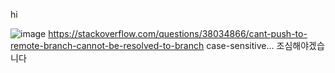 hi

![image](https://github.com/user-attachments/assets/72cd33c7-cc7c-48c9-abed-8f52404141ff)
https://stackoverflow.com/questions/38034866/cant-push-to-remote-branch-cannot-be-resolved-to-branch
case-sensitive... 조심해야겠습니다
